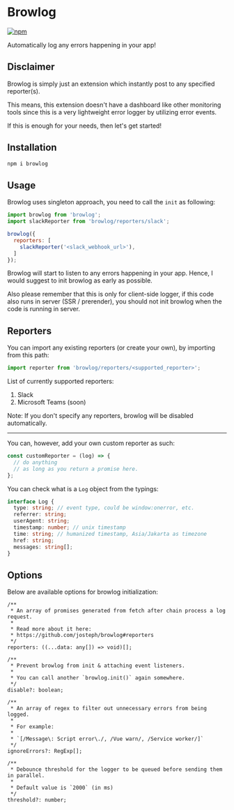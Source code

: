 # Browlog

[![npm](https://img.shields.io/npm/v/browlog.svg)](https://www.npmjs.com/package/browlog)

Automatically log any errors happening in your app!


## Disclaimer

Browlog is simply just an extension which instantly post to any specified reporter(s).

This means, this extension doesn't have a dashboard like other monitoring tools since this is a very lightweight error logger by utilizing error events.

If this is enough for your needs, then let's get started!


## Installation

```sh
npm i browlog
```


## Usage

Browlog uses singleton approach, you need to call the `init` as following:

```js
import browlog from 'browlog';
import slackReporter from 'browlog/reporters/slack';

browlog({
  reporters: [
    slackReporter('<slack_webhook_url>'),
  ]
});
```

Browlog will start to listen to any errors happening in your app. Hence, I would suggest to init browlog as early as possible.

Also please remember that this is only for client-side logger, if this code also runs in server (SSR / prerender), you should not init browlog when the code is running in server.

## Reporters

You can import any existing reporters (or create your own), by importing from this path:

```js
import reporter from 'browlog/reporters/<supported_reporter>';
```

List of currently supported reporters:

1. Slack
2. Microsoft Teams (soon)

Note: If you don't specify any reporters, browlog will be disabled automatically.

---

You can, however, add your own custom reporter as such:

```js
const customReporter = (log) => {
  // do anything
  // as long as you return a promise here.
};
```

You can check what is a `Log` object from the typings:

```ts
interface Log {
  type: string; // event type, could be window:onerror, etc.
  referrer: string;
  userAgent: string;
  timestamp: number; // unix timestamp
  time: string; // humanized timestamp, Asia/Jakarta as timezone
  href: string;
  messages: string[];
}
```

## Options

Below are available options for browlog initialization:

```
/**
 * An array of promises generated from fetch after chain process a log request.
 * 
 * Read more about it here:
 * https://github.com/josteph/browlog#reporters
 */
reporters: ((...data: any[]) => void)[];

/**
 * Prevent browlog from init & attaching event listeners.
 * 
 * You can call another `browlog.init()` again somewhere.
 */
disable?: boolean;

/**
 * An array of regex to filter out unnecessary errors from being logged.
 * 
 * For example:
 * 
 * `[/Message\: Script error\./, /Vue warn/, /Service worker/]`
 */
ignoreErrors?: RegExp[];

/**
 * Debounce threshold for the logger to be queued before sending them in parallel.
 * 
 * Default value is `2000` (in ms)
 */
threshold?: number;
```
